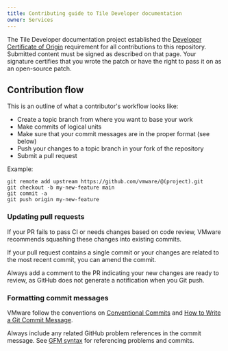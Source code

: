 ```yaml
---
title: Contributing guide to Tile Developer documentation
owner: Services
---
```


The Tile Developer documentation project established  the [Developer Certificate of Origin](https://cla.vmware.com/dco) requirement for all contributions to this repository.  Submitted content must be signed as described on that page. Your signature certifies that you wrote the patch or have the right to pass it on
as an open-source patch.

## Contribution flow

This is an outline of what a contributor's workflow looks like:

- Create a topic branch from where you want to base your work
- Make commits of logical units
- Make sure that your commit messages are in the proper format (see below)
- Push your changes to a topic branch in your fork of the repository
- Submit a pull request

Example:

``` shell
git remote add upstream https://github.com/vmware/@(project).git
git checkout -b my-new-feature main
git commit -a
git push origin my-new-feature
```

### Updating pull requests

If your PR fails to pass CI or needs changes based on code review, VMware recommends squashing these changes into existing commits.

If your pull request contains a single commit or your changes are related to the most recent commit, you can amend the commit.

Always add a comment to the PR indicating your new changes are ready to review, as GitHub does not generate a notification when you Git push.

### Formatting commit messages

VMware follow the conventions on [Conventional Commits](https://www.conventionalcommits.org/) and
[How to Write a Git Commit Message](http://chris.beams.io/posts/git-commit/).

Always include any related GitHub problem references in the commit message.  See
[GFM syntax](https://guides.github.com/features/mastering-markdown/#GitHub-flavored-markdown) for referencing problems
and commits.
